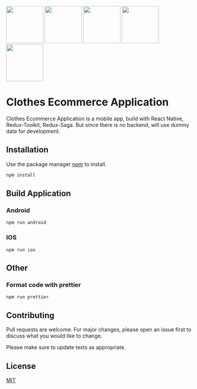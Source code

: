 <div>
 <img src="https://user-images.githubusercontent.com/86468526/123818051-dde7bf00-d922-11eb-869a-b120298ecbc4.jpeg" width="100" />
 <img src="https://user-images.githubusercontent.com/86468526/123818048-dde7bf00-d922-11eb-95e8-e91a90520a90.jpeg" width="100" />
 <img src="https://user-images.githubusercontent.com/86468526/123818059-df18ec00-d922-11eb-8c17-db355226f47c.jpeg" width="100" />
 <img src="https://user-images.githubusercontent.com/86468526/123818044-dd4f2880-d922-11eb-8896-210aa0d24470.jpeg" width="100" />
 <img src="https://user-images.githubusercontent.com/86468526/123818066-e04a1900-d922-11eb-85c5-0c1fd880a8e4.jpeg" width="100" />
</div>

# Clothes Ecommerce Application
Clothes Ecommerce Application is a mobile app, build with React Native, Redux-Toolkit, Redux-Saga. But since there is no backend, will use dummy data for development.

## Installation

Use the package manager [npm](https://www.npmjs.com/) to install.

```bash
npm install
```

## Build Application

### Android

```
npm run android
```

### IOS

```
npm run ios
```

## Other

### Format code with prettier

```
npm run prettier
```

## Contributing

Pull requests are welcome. For major changes, please open an issue first to discuss what you would like to change.

Please make sure to update tests as appropriate.

## License

[MIT](https://choosealicense.com/licenses/mit/)
